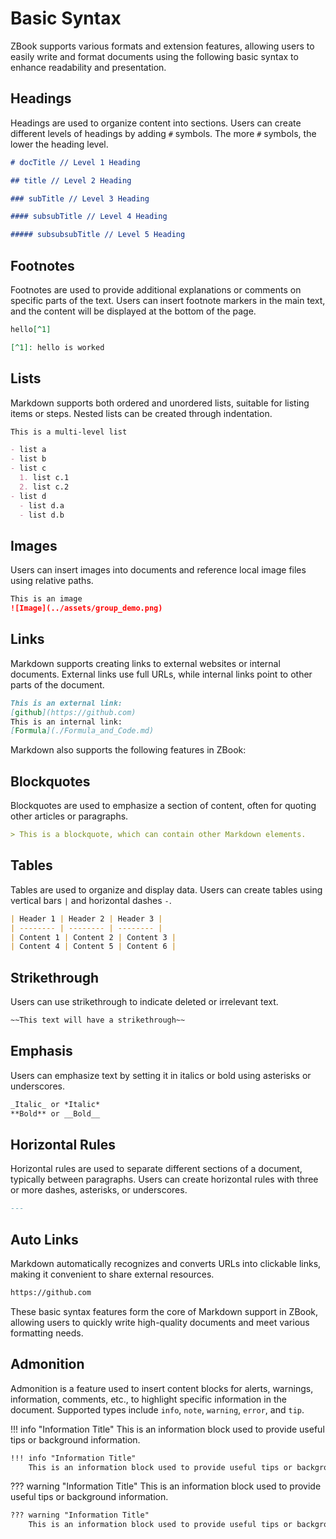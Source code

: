# Basic Syntax

ZBook supports various formats and extension features, allowing users to easily write and format documents using the following basic syntax to enhance readability and presentation.

## Headings

Headings are used to organize content into sections. Users can create different levels of headings by adding `#` symbols. The more `#` symbols, the lower the heading level.

```markdown
# docTitle // Level 1 Heading

## title // Level 2 Heading

### subTitle // Level 3 Heading

#### subsubTitle // Level 4 Heading

##### subsubsubTitle // Level 5 Heading
```

## Footnotes

Footnotes are used to provide additional explanations or comments on specific parts of the text. Users can insert footnote markers in the main text, and the content will be displayed at the bottom of the page.

```markdown
hello[^1]

[^1]: hello is worked
```

## Lists

Markdown supports both ordered and unordered lists, suitable for listing items or steps. Nested lists can be created through indentation.

```markdown
This is a multi-level list

- list a
- list b
- list c
  1. list c.1
  2. list c.2
- list d
  - list d.a
  - list d.b
```

## Images

Users can insert images into documents and reference local image files using relative paths.

```markdown
This is an image
![Image](../assets/group_demo.png)
```

## Links

Markdown supports creating links to external websites or internal documents. External links use full URLs, while internal links point to other parts of the document.

```markdown
This is an external link:
[github](https://github.com)
This is an internal link:
[Formula](./Formula_and_Code.md)
```

Markdown also supports the following features in ZBook:

## Blockquotes

Blockquotes are used to emphasize a section of content, often for quoting other articles or paragraphs.

```markdown
> This is a blockquote, which can contain other Markdown elements.
```

## Tables

Tables are used to organize and display data. Users can create tables using vertical bars `|` and horizontal dashes `-`.

```markdown
| Header 1 | Header 2 | Header 3 |
| -------- | -------- | -------- |
| Content 1 | Content 2 | Content 3 |
| Content 4 | Content 5 | Content 6 |
```

## Strikethrough

Users can use strikethrough to indicate deleted or irrelevant text.

```markdown
~~This text will have a strikethrough~~
```

## Emphasis

Users can emphasize text by setting it in italics or bold using asterisks or underscores.

```markdown
_Italic_ or *Italic*
**Bold** or __Bold__
```

## Horizontal Rules

Horizontal rules are used to separate different sections of a document, typically between paragraphs. Users can create horizontal rules with three or more dashes, asterisks, or underscores.

```markdown
---
```

## Auto Links

Markdown automatically recognizes and converts URLs into clickable links, making it convenient to share external resources.

```markdown
https://github.com
```

These basic syntax features form the core of Markdown support in ZBook, allowing users to quickly write high-quality documents and meet various formatting needs.

## Admonition

Admonition is a feature used to insert content blocks for alerts, warnings, information, comments, etc., to highlight specific information in the document. Supported types include `info`, `note`, `warning`, `error`, and `tip`.

!!! info "Information Title"
    This is an information block used to provide useful tips or background information.

```markdown
!!! info "Information Title"
    This is an information block used to provide useful tips or background information.
```

??? warning "Information Title"
    This is an information block used to provide useful tips or background information.

```markdown
??? warning "Information Title"
    This is an information block used to provide useful tips or background information.
```
